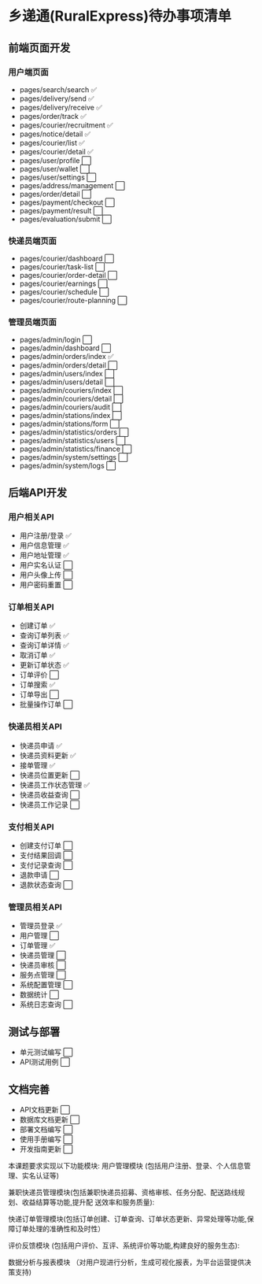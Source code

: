 # 乡递通(RuralExpress)待办事项清单

## 前端页面开发

### 用户端页面
- pages/search/search ✅
- pages/delivery/send ✅
- pages/delivery/receive ✅
- pages/order/track ✅
- pages/courier/recruitment ✅
- pages/notice/detail ✅
- pages/courier/list ✅
- pages/courier/detail ✅
- pages/user/profile ⬜
- pages/user/wallet ⬜
- pages/user/settings ⬜
- pages/address/management ⬜
- pages/order/detail ⬜
- pages/payment/checkout ⬜
- pages/payment/result ⬜
- pages/evaluation/submit ⬜

### 快递员端页面
- pages/courier/dashboard ⬜
- pages/courier/task-list ⬜
- pages/courier/order-detail ⬜
- pages/courier/earnings ⬜
- pages/courier/schedule ⬜
- pages/courier/route-planning ⬜

### 管理员端页面
- pages/admin/login ⬜
- pages/admin/dashboard ⬜
- pages/admin/orders/index ✅
- pages/admin/orders/detail ⬜
- pages/admin/users/index ⬜
- pages/admin/users/detail ⬜
- pages/admin/couriers/index ⬜
- pages/admin/couriers/detail ⬜
- pages/admin/couriers/audit ⬜
- pages/admin/stations/index ⬜
- pages/admin/stations/form ⬜
- pages/admin/statistics/orders ⬜
- pages/admin/statistics/users ⬜
- pages/admin/statistics/finance ⬜
- pages/admin/system/settings ⬜
- pages/admin/system/logs ⬜

## 后端API开发

### 用户相关API
- 用户注册/登录 ✅
- 用户信息管理 ✅
- 用户地址管理 ✅
- 用户实名认证 ⬜
- 用户头像上传 ⬜
- 用户密码重置 ⬜

### 订单相关API
- 创建订单 ✅
- 查询订单列表 ✅
- 查询订单详情 ✅
- 取消订单 ✅
- 更新订单状态 ✅
- 订单评价 ⬜
- 订单搜索 ✅
- 订单导出 ⬜
- 批量操作订单 ⬜

### 快递员相关API
- 快递员申请 ✅
- 快递员资料更新 ✅
- 接单管理 ✅
- 快递员位置更新 ⬜
- 快递员工作状态管理 ✅
- 快递员收益查询 ⬜
- 快递员工作记录 ⬜

### 支付相关API
- 创建支付订单 ⬜
- 支付结果回调 ⬜
- 支付记录查询 ⬜
- 退款申请 ⬜
- 退款状态查询 ⬜

### 管理员相关API
- 管理员登录 ✅
- 用户管理 ⬜
- 订单管理 ✅
- 快递员管理 ⬜
- 快递员审核 ⬜
- 服务点管理 ⬜
- 系统配置管理 ⬜
- 数据统计 ⬜
- 系统日志查询 ⬜


## 测试与部署

- 单元测试编写 ⬜
- API测试用例 ⬜

## 文档完善

- API文档更新 ⬜
- 数据库文档更新 ⬜
- 部署文档编写 ⬜
- 使用手册编写 ⬜
- 开发指南更新 ⬜

本课题要求实现以下功能模块:
用户管理模块
(包括用户注册、登录、个人信息管理、实名认证等)

兼职快递员管理模块(包括兼职快递员招募、资格审核、任务分配、配送路线规划、收益结算等功能,提升配
送效率和服务质量):

快递订单管理模块(包括订单创建、订单查询、订单状态更新、异常处理等功能,保障订单处理的准确性和及时性）

评价反馈模块
(包括用户评价、互评、系统评价等功能,构建良好的服务生态):

数据分析与报表模块
（对用户现进行分析，生成可视化报表，为平台运营提供决策支持)